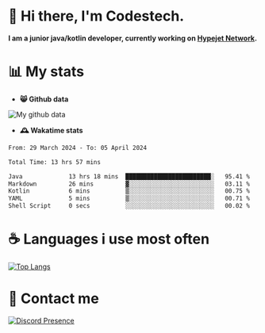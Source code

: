 # 👋 Hi there, I'm Codestech.
**I am a junior java/kotlin developer, currently working on [Hypejet Network](https://github.com/Hypejet).**

# 📊 My stats
- **😸 Github data**

![My github data](https://github-readme-stats.vercel.app/api?username=Codestech1&count_private=true&include_all_commits=true&theme=codeSTACKr)

- **🕰️ Wakatime stats**
<!--START_SECTION:waka-->

```txt
From: 29 March 2024 - To: 05 April 2024

Total Time: 13 hrs 57 mins

Java             13 hrs 18 mins  ████████████████████████░   95.41 %
Markdown         26 mins         ▓░░░░░░░░░░░░░░░░░░░░░░░░   03.11 %
Kotlin           6 mins          ▒░░░░░░░░░░░░░░░░░░░░░░░░   00.75 %
YAML             5 mins          ▒░░░░░░░░░░░░░░░░░░░░░░░░   00.71 %
Shell Script     0 secs          ░░░░░░░░░░░░░░░░░░░░░░░░░   00.02 %
```

<!--END_SECTION:waka-->

# ☕ Languages i use most often
[![Top Langs](https://github-readme-stats.vercel.app/api/top-langs/?username=Codestech1&layout=compact&langs_count=8&exclude_repo=window5000.github.io&theme=codeSTACKr)](https://github.com/anuraghazra/github-readme-stats)

# 💬 Contact me
[![Discord Presence](https://lanyard.cnrad.dev/api/650718742157852740)](https://discord.com/users/650718742157852740)
</br>

